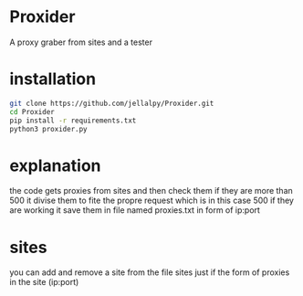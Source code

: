 # Proxider
A proxy graber from sites and a tester
# installation
```sh
git clone https://github.com/jellalpy/Proxider.git
cd Proxider
pip install -r requirements.txt
python3 proxider.py
```
# explanation
the code gets proxies from sites and then check them if they are more than 500 it divise them to fite the propre request which is in this case 500 if they are working it save them in file named proxies.txt in form of ip:port
# sites
you can add and remove a site from the file sites just if the form of proxies in the site (ip:port)
